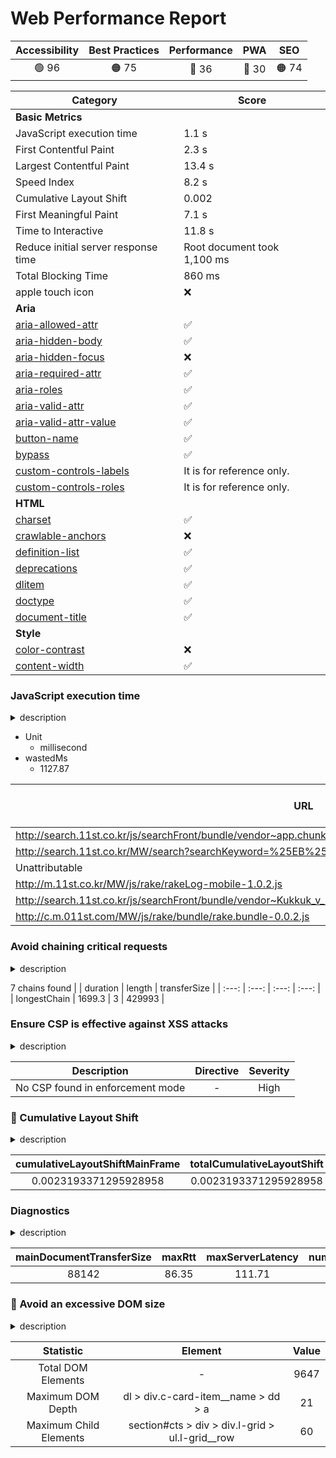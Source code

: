 # Web Performance Report

| Accessibility | Best Practices | Performance | PWA | SEO |
| :---: | :---: | :---: | :---: | :---: |
| 🟢 96 | 🟠 75 | 🔴 36 | 🔴 30 | 🟠 74 |

| Category | Score |
| --- | --- |
| **Basic Metrics** | |
| JavaScript execution time | 1.1 s |
| First Contentful Paint | 2.3 s |
| Largest Contentful Paint | 13.4 s |
| Speed Index | 8.2 s |
| Cumulative Layout Shift | 0.002 |
| First Meaningful Paint | 7.1 s |
| Time to Interactive | 11.8 s |
| Reduce initial server response time | Root document took 1,100 ms |
| Total Blocking Time | 860 ms |
| apple touch icon | ❌ |
| **Aria** | |
| [aria-allowed-attr](https://web.dev/aria-allowed-attr/) | ✅ |
| [aria-hidden-body](https://web.dev/aria-hidden-body/) | ✅ |
| [aria-hidden-focus](https://web.dev/aria-hidden-focus/) | ❌ |
| [aria-required-attr](https://web.dev/aria-required-attr/) | ✅ |
| [aria-roles](https://web.dev/aria-roles/) | ✅ |
| [aria-valid-attr](https://web.dev/aria-valid-attr/) | ✅ |
| [aria-valid-attr-value](https://web.dev/aria-valid-attr-value/) | ✅ |
| [button-name](https://web.dev/button-name/) | ✅ |
| [bypass](https://web.dev/bypass/) | ✅ |
| [custom-controls-labels](https://web.dev/custom-controls-labels/) | It is for reference only. |
| [custom-controls-roles](https://web.dev/custom-controls-roles/) | It is for reference only. |
| **HTML** | |
| [charset](https://web.dev/charset/) | ✅ |
| [crawlable-anchors](https://web.dev/crawlable-anchors/) | ❌ |
| [definition-list](https://web.dev/definition-list/) | ✅ |
| [deprecations](https://web.dev/deprecations/) | ✅ |
| [dlitem](https://web.dev/dlitem/) | ✅ |
| [doctype](https://web.dev/doctype/) | ✅ |
| [document-title](https://web.dev/document-title/) | ✅ |
| **Style** | |
| [color-contrast](https://web.dev/color-contrast/) | ❌ |
| [content-width](https://web.dev/content-width/) | ✅ |

### JavaScript execution time

<details><summary>description</summary>
  
  Consider reducing the time spent parsing, compiling, and executing JS. You may find delivering smaller JS payloads helps with this. [Learn more](https://web.dev/bootup-time/).
  
  </details>

- Unit
  - millisecond
- wastedMs
  - 1127.87

| URL | Total CPU Time | Script Evaluation | Script Parse |
| --- | --- | --- | --- |
| http://search.11st.co.kr/js/searchFront/bundle/vendor~app.chunk.js?v=v_123 | 2976.41 | 886.18 | 8.27 |
| http://search.11st.co.kr/MW/search?searchKeyword=%25EB%2585%25B8%25ED%258A%25B8%25EB%25B6%2581 | 649.96 | 15.86 | 35.39 |
| Unattributable | 387.26 | 4.77 | 0.31 |
| http://m.11st.co.kr/MW/js/rake/rakeLog-mobile-1.0.2.js | 81.24 | 76.22 | 3.18 |
| http://search.11st.co.kr/js/searchFront/bundle/vendor~Kukkuk_v_123~Present_v_123~Review_v_123~Totalv_123.chunk.js | 55.64 | 47.95 | 4.26 |
| http://c.m.011st.com/MW/js/rake/bundle/rake.bundle-0.0.2.js | 53.57 | 44.44 | 1.04 |

### Avoid chaining critical requests

<details><summary>description</summary>
  
  The Critical Request Chains below show you what resources are loaded with a high priority. Consider reducing the length of chains, reducing the download size of resources, or deferring the download of unnecessary resources to improve page load. [Learn more](https://web.dev/critical-request-chains/).
  
  </details>

7 chains found
|  | duration | length | transferSize |
| :---: | :---: | :---: | :---: |
| longestChain | 1699.3 | 3 | 429993 |

### Ensure CSP is effective against XSS attacks

<details><summary>description</summary>
  
  A strong Content Security Policy (CSP) significantly reduces the risk of cross-site scripting (XSS) attacks. [Learn more](https://web.dev/csp-xss/)
  
  </details>

| Description | Directive | Severity |
| :---: | :---: | :---: |
| No CSP found in enforcement mode | - | High |

### 🔴 Cumulative Layout Shift

<details><summary>description</summary>
  
  Cumulative Layout Shift measures the movement of visible elements within the viewport. [Learn more](https://web.dev/cls/).
  
  </details>

| cumulativeLayoutShiftMainFrame | totalCumulativeLayoutShift |
| :---: | :---: |
| 0.0023193371295928958 | 0.0023193371295928958 |

### Diagnostics

<details><summary>description</summary>
  
  Collection of useful page vitals.
  
  </details>

| mainDocumentTransferSize | maxRtt | maxServerLatency | numFonts | numRequests | numScripts | numStylesheets | numTasks | numTasksOver10ms | numTasksOver25ms | numTasksOver50ms | numTasksOver100ms | numTasksOver500ms | rtt | throughput | totalByteWeight | totalTaskTime |
| :---: | :---: | :---: | :---: | :---: | :---: | :---: | :---: | :---: | :---: | :---: | :---: | :---: | :---: | :---: | :---: | :---: |
| 88142 | 86.35 | 111.71 | 2 | 128 | 16 | 2 | 4845 | 11 | 5 | 4 | 3 | - | 4.86 | 30020914.49 | 2457943 | 1099.09 |

### 🔴 Avoid an excessive DOM size

<details><summary>description</summary>
  
  A large DOM will increase memory usage, cause longer [style calculations](https://developers.google.com/web/fundamentals/performance/rendering/reduce-the-scope-and-complexity-of-style-calculations), and produce costly [layout reflows](https://developers.google.com/speed/articles/reflow). [Learn more](https://web.dev/dom-size/).
  
  </details>

| Statistic | Element | Value |
| :---: | :---: | :---: |
| Total DOM Elements | - | 9647 |
| Maximum DOM Depth | dl > div.c-card-item__name > dd > a | 21 |
| Maximum Child Elements | section#cts > div > div.l-grid > ul.l-grid__row | 60 |
